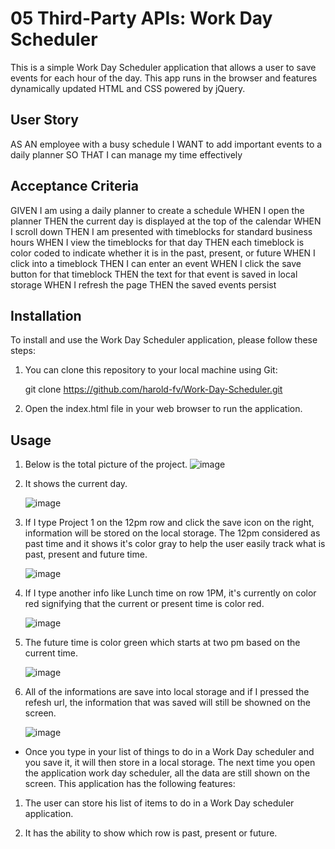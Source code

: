 # 05 Third-Party APIs: Work Day Scheduler

This is a simple Work Day Scheduler application that allows a user to save events for each hour of the day. This app runs in the browser and features dynamically updated HTML and CSS powered by jQuery.

## User Story

AS AN employee with a busy schedule
I WANT to add important events to a daily planner
SO THAT I can manage my time effectively

## Acceptance Criteria

GIVEN I am using a daily planner to create a schedule
WHEN I open the planner
THEN the current day is displayed at the top of the calendar
WHEN I scroll down
THEN I am presented with timeblocks for standard business hours
WHEN I view the timeblocks for that day
THEN each timeblock is color coded to indicate whether it is in the past, present, or future
WHEN I click into a timeblock
THEN I can enter an event
WHEN I click the save button for that timeblock
THEN the text for that event is saved in local storage
WHEN I refresh the page
THEN the saved events persist

## Installation

To install and use the Work Day Scheduler application, please follow these steps:

1. You can clone this repository to your local machine using Git:

   git clone https://github.com/harold-fv/Work-Day-Scheduler.git

2. Open the index.html file in your web browser to run the application.

## Usage

1. Below is the total picture of the project.
   ![image](https://user-images.githubusercontent.com/120603153/227630062-cc3cff33-9a0c-4fa8-9ba0-389c42a0c47c.png)

2. It shows the current day.

   ![image](https://user-images.githubusercontent.com/120603153/227629964-17856577-7b8e-49d4-bd8d-cecd4f442468.png)

3. If I type Project 1 on the 12pm row and click the save icon on the right, information will be stored on the local storage. The 12pm considered as past time and it shows it's color gray to help the user easily track what is past, present and future time. 

   ![image](https://user-images.githubusercontent.com/120603153/227630363-902c8264-08e7-4f43-8ce9-aa9b225af591.png)

4. If I type another info like Lunch time on row  1PM, it's currently on color red signifying that the current or present time is color red.

   ![image](https://user-images.githubusercontent.com/120603153/227630719-f4af9fcd-7ab3-4d2f-89ba-d58037af5e9b.png)

5. The future time is color green which starts at two pm based on the current time.

   ![image](https://user-images.githubusercontent.com/120603153/227630858-f090dee7-885c-4d97-9df1-105e6c49a596.png)

6. All of the informations are save into local storage and if I pressed the refesh url, the information that was saved will still be showned on the screen.

   ![image](https://user-images.githubusercontent.com/120603153/227631899-e7442129-1110-4467-b9dd-7ba1784373d6.png)


- Once you type in your list of things to do in a Work Day scheduler and you save it, it will then store in a local storage. The next time you open the application work day scheduler, all the data are still shown on the screen. This application has the following features:

1. The user can store his list of items to do in a Work Day scheduler application.

2. It has the ability to show which row is past, present or future.
